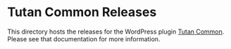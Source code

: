 # Tutan Common Releases

This directory hosts the releases for the WordPress plugin [Tutan Common](https://github.com/Blobfolio/blob-common/tree/master/wp). Please see that documentation for more information.